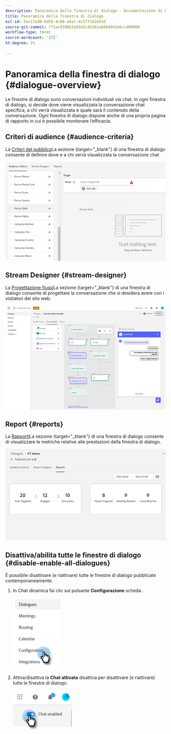 ```yaml
---
description: Panoramica della finestra di dialogo - Documentazione di Marketo - Documentazione del prodotto
title: Panoramica della finestra di dialogo
exl-id: 5ec17ad0-6d56-4c06-a6ac-4c5771b2d91d
source-git-commit: f71ac0398b3a93d2c46201a696dd41e6ccd89000
workflow-type: tm+mt
source-wordcount: '172'
ht-degree: 2%

---
```


# Panoramica della finestra di dialogo {#dialogue-overview}

Le finestre di dialogo sono conversazioni individuali via chat. In ogni finestra di dialogo, si decide dove viene visualizzata la conversazione chat specifica, a chi verrà visualizzata e quale sarà il contenuto della conversazione. Ogni finestra di dialogo dispone anche di una propria pagina di rapporto in cui è possibile monitorare l’efficacia.

## Criteri di audience {#audience-criteria}

La [Criteri del pubblico](/help/marketo/product-docs/demand-generation/dynamic-chat/dialogues/audience-criteria.md)La sezione {target=&quot;_blank&quot;} di una finestra di dialogo consente di definire dove e a chi verrà visualizzata la conversazione chat

![](assets/dialogue-overview-1.png)

## Stream Designer {#stream-designer}

La [Progettazione flussi](/help/marketo/product-docs/demand-generation/dynamic-chat/dialogues/stream-designer.md)La sezione {target=&quot;_blank&quot;} di una finestra di dialogo consente di progettare la conversazione che si desidera avere con i visitatori del sito web.

![](assets/dialogue-overview-2.png)

## Report {#reports}

La [Rapporti](/help/marketo/product-docs/demand-generation/dynamic-chat/dialogues/reports.md)La sezione {target=&quot;_blank&quot;} di una finestra di dialogo consente di visualizzare le metriche relative alle prestazioni della finestra di dialogo.

![](assets/dialogue-overview-3.png)

## Disattiva/abilita tutte le finestre di dialogo {#disable-enable-all-dialogues}

È possibile disattivare (e riattivare) tutte le finestre di dialogo pubblicate contemporaneamente.

1. In Chat dinamica fai clic sul pulsante **Configurazione** scheda .

   ![](assets/dialogue-overview-4.png)

1. Attiva/disattiva la **Chat attivata** disattiva per disattivare (e riattivare) tutte le finestre di dialogo.

   ![](assets/dialogue-overview-5.png)
